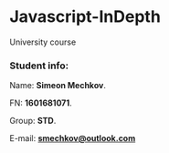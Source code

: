 # Javascript-InDepth
University course

### Student info:
Name: **Simeon Mechkov**.

FN: **1601681071**.

Group: **STD**.

E-mail: **smechkov@outlook.com**
